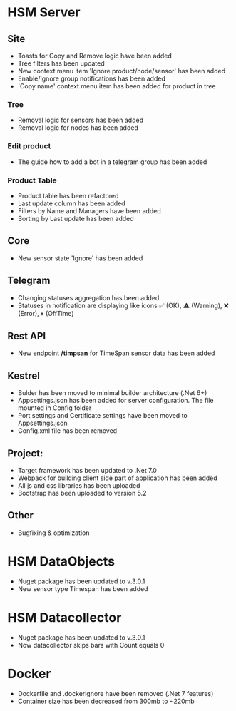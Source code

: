 # HSM Server

## Site

* Toasts for Copy and Remove logic have been added
* Tree filters has been updated
* New context menu item 'Ignore product/node/sensor' has been added
* Enable/Ignore group notifications has been added
* 'Copy name' context menu item has been added for product in tree

### Tree

* Removal logic for sensors has been added
* Removal logic for nodes has been added

### Edit product

* The guide how to add a bot in a telegram group has been added

### Product Table

* Product table has been refactored
* Last update column has been added
* Filters by Name and Managers have been added
* Sorting by Last update has been added

## Core

* New sensor state 'Ignore' has been added

## Telegram

* Changing statuses aggregation has been added
* Statuses in notification are displaying like icons ✅ (OK), ⚠️ (Warning), ❌ (Error), ⏸ (OffTime)

## Rest API

* New endpoint **/timpsan** for TimeSpan sensor data has been added

## Kestrel

* Bulder has been moved to minimal builder architecture (.Net 6+)
* Appsettings.json has been added for server configuration. The file mounted in Config folder
* Port settings and Certificate settings have been moved to Appsettings.json
* Config.xml file has been removed

## Project:

* Target framework has been updated to .Net 7.0
* Webpack for building client side part of application has been added
* All js and css libraries has been uploaded
* Bootstrap has been uploaded to version 5.2

## Other

* Bugfixing & optimization

# HSM DataObjects

* Nuget package has been updated to v.3.0.1
* New sensor type Timespan has been added

# HSM Datacollector

* Nuget package has been updated to v.3.0.1
* Now datacollector skips bars with Count equals 0

# Docker

* Dockerfile and .dockerignore have been removed (.Net 7 features)
* Container size has been decreased from 300mb to ~220mb